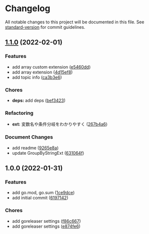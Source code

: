 # Changelog

All notable changes to this project will be documented in this file. See [standard-version](https://github.com/conventional-changelog/standard-version) for commit guidelines.

## [1.1.0](https://github.com/Kagerou-Discord/text-ch-parser/compare/v1.0.0...v1.1.0) (2022-02-01)


### Features

* add array custom extension ([e5460dd](https://github.com/Kagerou-Discord/text-ch-parser/commit/e5460dd423da04ecd9e21440cc77eee79c708084))
* add array extension ([4d15ef8](https://github.com/Kagerou-Discord/text-ch-parser/commit/4d15ef84e07fbbb6200a0fb416cb0f0a1c446dde))
* add topic info ([ca3b3e6](https://github.com/Kagerou-Discord/text-ch-parser/commit/ca3b3e6a16e68cf84e454bc25ed4543df0d6fd4e))


### Chores

* **deps:** add deps ([bef3423](https://github.com/Kagerou-Discord/text-ch-parser/commit/bef3423cea00c14d6d311b6dbbfe88d93a7d9941))


### Refactoring

* **ext:** 変数名や条件分岐をわかりやすく ([267b4a6](https://github.com/Kagerou-Discord/text-ch-parser/commit/267b4a61f2c75d98e78400d0157318dbe1217e68))


### Document Changes

* add readme ([9265e8a](https://github.com/Kagerou-Discord/text-ch-parser/commit/9265e8a2251d0aa5d9b56482d790c37bbd62df61))
* update GroupByStringExt ([631064f](https://github.com/Kagerou-Discord/text-ch-parser/commit/631064f930ba9f1ae8da0a0da911e0053f0f3d86))

## 1.0.0 (2022-01-31)


### Features

* add go.mod, go.sum ([1ce9dce](https://github.com/Kagerou-Discord/text-ch-parser/commit/1ce9dce44b2d75006d37ddaf5aa5caa64c738a3b))
* add initial commit ([6197142](https://github.com/Kagerou-Discord/text-ch-parser/commit/6197142359c63e05264e962523971a9367a50ca4))


### Chores

* add goreleaser settings ([f86c667](https://github.com/Kagerou-Discord/text-ch-parser/commit/f86c667efd72e85ffe9532d33bcf06b04c241099))
* add goreleaser settings ([e874fe6](https://github.com/Kagerou-Discord/text-ch-parser/commit/e874fe6db2153071193ff425eb9ca9403069bcfc))
